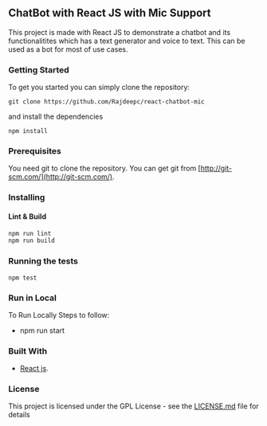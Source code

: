 ## ChatBot with React JS with Mic Support

This project is made with React JS to demonstrate a chatbot and its functionalitites which has a text generator and voice to text. This can be used as a bot for most of use cases.

### Getting Started
To get you started you can simply clone the repository:

```
git clone https://github.com/Rajdeepc/react-chatbot-mic
```
and install the dependencies
```
npm install
```

### Prerequisites
You need git to clone the repository. You can get git from
[http://git-scm.com/](http://git-scm.com/).

### Installing

#### Lint & Build

```sh
npm run lint
npm run build
```

### Running the tests
```
npm test
```


### Run in Local

To Run Locally Steps to follow:

* npm run start

### Built With

* [React js](https://github.com/facebook/react/).


### License

This project is licensed under the GPL License - see the [LICENSE.md](LICENSE.md) file for details
